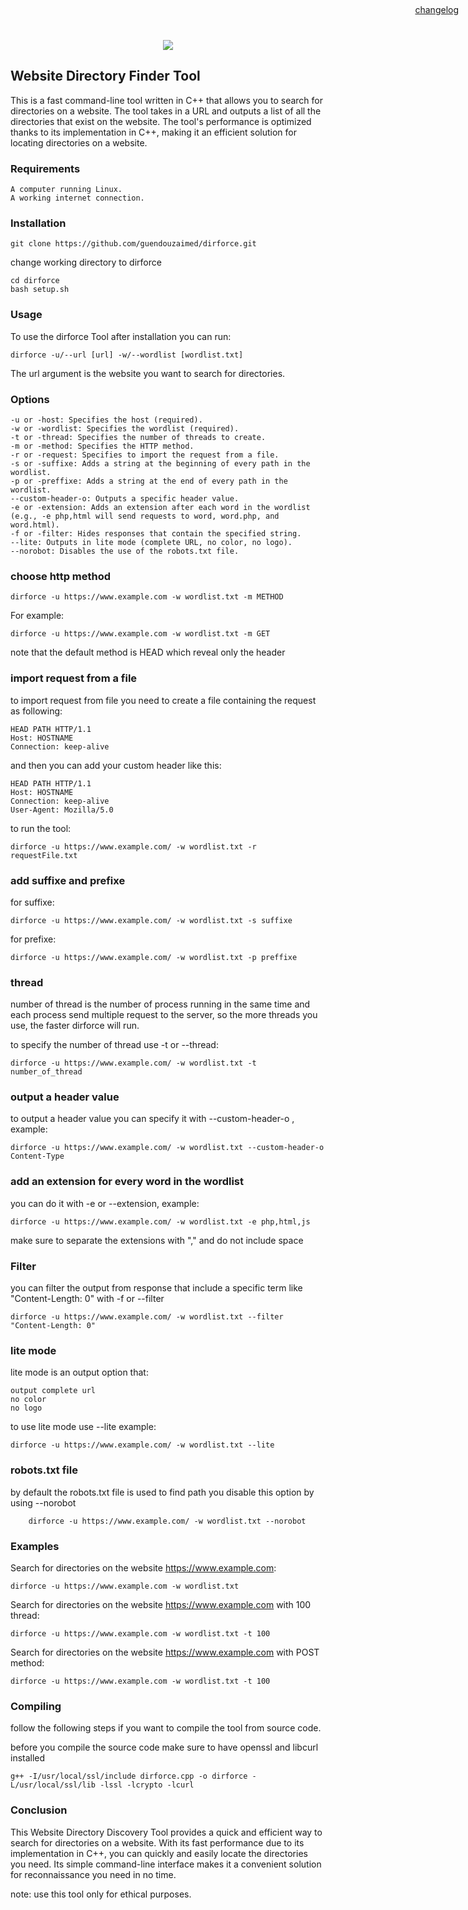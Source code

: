 
<!-- Google tag (gtag.js) -->
<script async src="https://www.googletagmanager.com/gtag/js?id=G-NK9KNRLF1B"></script>
<script>
  window.dataLayer = window.dataLayer || [];
  function gtag(){dataLayer.push(arguments);}
  gtag('js', new Date());

  gtag('config', 'G-NK9KNRLF1B');
</script>


<a href="https://guendouzaimed.github.io/dirforce/changelog/" style="position: absolute;top: 7px;right: 15px;">changelog</a>
<center>
    
<img src="https://i.postimg.cc/RFpZFjVJ/dirforce.png">
    
</center>

## Website Directory Finder Tool

This is a fast command-line tool written in C++ that allows you to search for directories on a website. The tool takes in a URL and outputs a list of all the directories that exist on the website. The tool's performance is optimized thanks to its implementation in C++, making it an efficient solution for locating directories on a website.

### Requirements

    A computer running Linux.
    A working internet connection.
    
### Installation

    git clone https://github.com/guendouzaimed/dirforce.git
    
change working directory to dirforce

    cd dirforce
    bash setup.sh
    
### Usage

To use the dirforce Tool after installation you can run:
    
    dirforce -u/--url [url] -w/--wordlist [wordlist.txt]

The url argument is the website you want to search for directories.
### Options

    -u or -host: Specifies the host (required).
    -w or -wordlist: Specifies the wordlist (required).
    -t or -thread: Specifies the number of threads to create.
    -m or -method: Specifies the HTTP method.
    -r or -request: Specifies to import the request from a file.
    -s or -suffixe: Adds a string at the beginning of every path in the wordlist.
    -p or -preffixe: Adds a string at the end of every path in the wordlist.
    --custom-header-o: Outputs a specific header value.
    -e or -extension: Adds an extension after each word in the wordlist (e.g., -e php,html will send requests to word, word.php, and word.html).
    -f or -filter: Hides responses that contain the specified string.
    --lite: Outputs in lite mode (complete URL, no color, no logo).
    --norobot: Disables the use of the robots.txt file.
    
### choose http method
    
    dirforce -u https://www.example.com -w wordlist.txt -m METHOD
    
For example:

    
    dirforce -u https://www.example.com -w wordlist.txt -m GET
    
note that the default method is HEAD which reveal only the header

### import request from a file
to import request from file you need to create a file containing the request as following:

    
    HEAD PATH HTTP/1.1
    Host: HOSTNAME
    Connection: keep-alive
    
    
and then you can add your custom header like this:

    
    HEAD PATH HTTP/1.1
    Host: HOSTNAME
    Connection: keep-alive
    User-Agent: Mozilla/5.0
    
    
to run the tool:

    
    dirforce -u https://www.example.com/ -w wordlist.txt -r requestFile.txt
    
    
### add suffixe and prefixe
for suffixe:

    
    dirforce -u https://www.example.com/ -w wordlist.txt -s suffixe
    
    
for prefixe:

    
    dirforce -u https://www.example.com/ -w wordlist.txt -p preffixe
    
    
### thread
number of thread is the number of process running in the same time and each process send multiple request to the server, so the more threads you use, the faster dirforce will run.

to specify the number of thread use -t or --thread:

    dirforce -u https://www.example.com/ -w wordlist.txt -t number_of_thread

### output a header value
to output a header value you can specify it with --custom-header-o , example:

    dirforce -u https://www.example.com/ -w wordlist.txt --custom-header-o Content-Type

### add an extension for every word in the wordlist
you can do it with -e or --extension, example:

    dirforce -u https://www.example.com/ -w wordlist.txt -e php,html,js
    
make sure to separate the extensions with "," and do not include space

### Filter
you can filter the output from response that include a specific term like "Content-Length: 0" with -f or --filter

    dirforce -u https://www.example.com/ -w wordlist.txt --filter "Content-Length: 0"

### lite mode
lite mode is an output option that:
    
    output complete url
    no color
    no logo

to use lite mode use --lite example:

    dirforce -u https://www.example.com/ -w wordlist.txt --lite

### robots.txt file
by default the robots.txt file is used to find path you disable this option by using --norobot

        dirforce -u https://www.example.com/ -w wordlist.txt --norobot

### Examples

Search for directories on the website https://www.example.com:

    dirforce -u https://www.example.com -w wordlist.txt
    
Search for directories on the website https://www.example.com with 100 thread:

    dirforce -u https://www.example.com -w wordlist.txt -t 100
    
Search for directories on the website https://www.example.com with POST method:
    
    dirforce -u https://www.example.com -w wordlist.txt -t 100

### Compiling

follow the following steps if you want to compile the tool from source code.

before you compile the source code make sure to have openssl and libcurl installed
    
    g++ -I/usr/local/ssl/include dirforce.cpp -o dirforce -L/usr/local/ssl/lib -lssl -lcrypto -lcurl

### Conclusion

This Website Directory Discovery Tool provides a quick and efficient way to search for directories on a website. With its fast performance due to its implementation in C++, you can quickly and easily locate the directories you need. Its simple command-line interface makes it a convenient solution for reconnaissance you need in no time.

note: use this tool only for ethical purposes.
